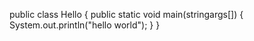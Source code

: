 public class Hello
{
 public static void main(stringargs[])
 {
    System.out.println("hello world");
    }
 }
 
